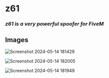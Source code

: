 # z61
### *z61 is a very powerful spoofer for FiveM*

## Images

![Screenshot 2024-05-14 181429](https://github.com/ASMRoyal/z61/assets/89786570/202f10f8-6322-4345-a77c-f9fe63b267d1)

![Screenshot 2024-05-14 182005](https://github.com/ASMRoyal/z61/assets/89786570/9c9efdfb-9203-4270-b9e3-9a576b824884)

![Screenshot 2024-05-14 181949](https://github.com/ASMRoyal/z61/assets/89786570/add050b3-fec8-4322-ae22-765f1c3b2c50)
